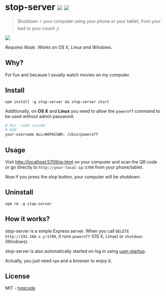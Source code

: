 # stop-server [![](https://badge.fury.io/js/stop-server.svg)](https://www.npmjs.com/package/stop-server) [![](https://travis-ci.org/typicode/stop-server.svg?branch=master)](https://travis-ci.org/typicode/stop-server)

> Shutdown :zap: your computer using your phone or your tablet, from your bed or your couch ;)

![](http://i.imgur.com/lWW1LTE.png)

_Requires Node. Works on OS X, Linux and Windows._

## Why?

For fun and because I usually watch movies on my computer.

## Install

```
npm install -g stop-server && stop-server start
```

Additionally, on __OS X__ and __Linux__ you need to allow the `poweroff` command to be used without admin password:

```bash
# Run 'sudo visudo'
# Add
your-username ALL=NOPASSWD: /sbin/poweroff
```

## Usage

Visit [http://localhost:5709/qr.html](http://localhost:5709/qr.html) on your computer and scan the QR code or go directly to `http://your-local-ip:5709` from your phone/tablet.

Now if you press the stop button, your computer will be shutdown.

## Uninstall

```
npm rm -g stop-server
```

## How it works?

stop-server is a simple Express server. When you call `DELETE http://192.168.x.y:5709`, it runs `poweroff` (OS X, Linux) or `shutdown` (Windows).

stop-server is also automatically started on log in using [user-startup](https://github.com/typicode/user-startup).

Actually, you just need `npm` and a browser to enjoy it.

## License

MIT - [typicode](https://github.com/typicode/stop-server)
